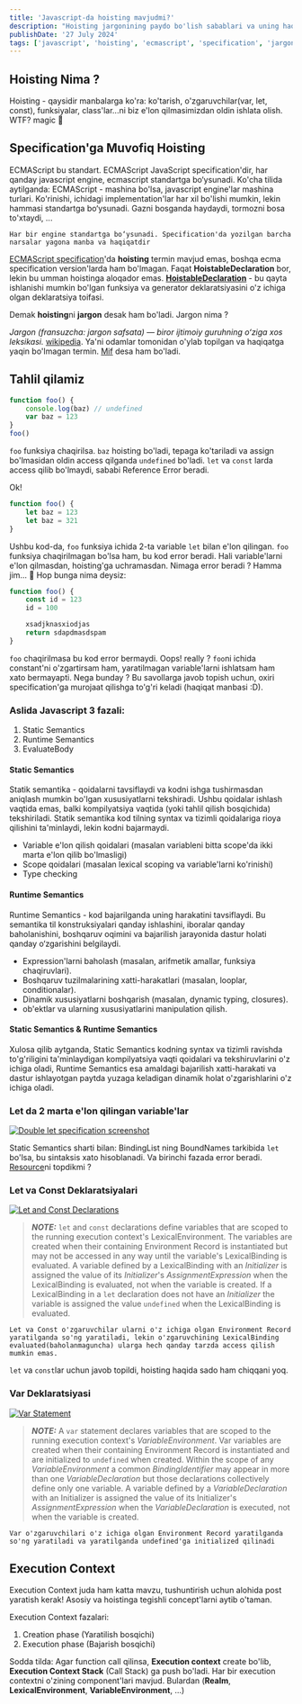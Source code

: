 ```yaml
---
title: 'Javascript-da hoisting mavjudmi?'
description: "Hoisting jargonining paydo bo'lish sabablari va uning haqiqatga qanchalik yaqinligi, aslida qanday ishlashi va nega bu termin ko'p dasturchilar orasida tarqalgani bo'yicha."
publishDate: '27 July 2024'
tags: ['javascript', 'hoisting', 'ecmascript', 'specification', 'jargon', 'uzbek']
---
```


## Hoisting Nima ?

Hoisting - qaysidir manbalarga ko'ra: ko'tarish, o'zgaruvchilar(var, let, const), funksiyalar, class'lar...ni biz e'lon qilmasimizdan oldin ishlata olish.
WTF? magic 👀

## Specification'ga Muvofiq Hoisting

ECMAScript bu standart. ECMAScript JavaScript specification'dir, har qanday javascript engine, ecmascript standartga bo‘ysunadi. Ko'cha tilida aytilganda: ECMAScript - mashina bo'lsa, javascript engine'lar mashina turlari. Ko'rinishi, ichidagi implementation'lar har xil bo'lishi mumkin, lekin hammasi standartga bo‘ysunadi. Gazni bosganda haydaydi, tormozni bosa to'xtaydi, ...

`Har bir engine standartga bo‘ysunadi. Specification'da yozilgan barcha narsalar yagona manba va haqiqatdir`

[ECMAScript specification](https://tc39.es/ecma262/)'da **hoisting** termin mavjud emas, boshqa ecma specification version'larda ham bo'lmagan. Faqat **HoistableDeclaration** bor, lekin bu umman hoistinga aloqador emas. [**HoistableDeclaration**](https://tc39.es/ecma262/multipage/ecmascript-language-statements-and-declarations.html#prod-HoistableDeclaration) - bu qayta ishlanishi mumkin bo'lgan funksiya va generator deklaratsiyasini o'z ichiga olgan deklaratsiya toifasi.

Demak **hoisting**ni **jargon** desak ham bo'ladi. Jargon nima ?

_Jargon (fransuzcha: jargon safsata) — biror ijtimoiy guruhning oʻziga xos leksikasi._
[wikipedia](https://uz.wikipedia.org/wiki/Jargon).
Ya'ni odamlar tomonidan o'ylab topilgan va haqiqatga yaqin bo'lmagan termin. [Mif](https://uz.wikipedia.org/wiki/Mif) desa ham bo'ladi.

## Tahlil qilamiz

```js
function foo() {
	console.log(baz) // undefined
	var baz = 123
}
foo()
```

`foo` funksiya chaqirilsa. `baz` hoisting bo'ladi, tepaga ko'tariladi va assign bo'lmasidan oldin access qilganda `undefined` bo'ladi. `let` va `const` larda access qilib bo'lmaydi, sababi Reference Error beradi.

Ok!

```js
function foo() {
	let baz = 123
	let baz = 321
}
```

Ushbu kod-da, `foo` funksiya ichida 2-ta variable `let` bilan e'lon qilingan. `foo` funksiya chaqirilmagan bo'lsa ham, bu kod error beradi. Hali variable'larni e'lon qilmasdan, hoisting'ga uchramasdan. Nimaga error beradi ? Hamma jim... 🗿 Hop bunga nima deysiz:

```js
function foo() {
	const id = 123
	id = 100

	xsadjknasxiodjas
	return sdapdmasdspam
}
```

`foo` chaqirilmasa bu kod error bermaydi. Oops! really ? `foo`ni ichida constant'ni o'zgartirsam ham, yaratilmagan variable'larni ishlatsam ham xato bermayapti.
Nega bunday ? Bu savollarga javob topish uchun, oxiri specification'ga murojaat qilishga to'g'ri keladi (haqiqat manbasi :D).

### Aslida Javascript 3 fazali:

1. Static Semantics
2. Runtime Semantics
3. EvaluateBody

#### Static Semantics

Statik semantika - qoidalarni tavsiflaydi va kodni ishga tushirmasdan aniqlash mumkin bo'lgan xususiyatlarni tekshiradi. Ushbu qoidalar ishlash vaqtida emas, balki kompilyatsiya vaqtida (yoki tahlil qilish bosqichida) tekshiriladi. Statik semantika kod tilning syntax va tizimli qoidalariga rioya qilishini ta'minlaydi, lekin kodni bajarmaydi.

- Variable e'lon qilish qoidalari (masalan variableni bitta scope'da ikki marta e'lon qilib bo'lmasligi)
- Scope qoidalari (masalan lexical scoping va variable'larni ko'rinishi)
- Type checking

#### Runtime Semantics

Runtime Semantics - kod bajarilganda uning harakatini tavsiflaydi. Bu semantika til konstruksiyalari qanday ishlashini, iboralar qanday baholanishini, boshqaruv oqimini va bajarilish jarayonida dastur holati qanday o‘zgarishini belgilaydi.

- Expression'larni baholash (masalan, arifmetik amallar, funksiya chaqiruvlari).
- Boshqaruv tuzilmalarining xatti-harakatlari (masalan, looplar, conditionalar).
- Dinamik xususiyatlarni boshqarish (masalan, dynamic typing, closures).
- ob'ektlar va ularning xususiyatlarini manipulation qilish.

#### Static Semantics & Runtime Semantics

Xulosa qilib aytganda, Static Semantics kodning syntax va tizimli ravishda to'g'riligini ta'minlaydigan kompilyatsiya vaqti qoidalari va tekshiruvlarini o'z ichiga oladi, Runtime Semantics esa amaldagi bajarilish xatti-harakati va dastur ishlayotgan paytda yuzaga keladigan dinamik holat o'zgarishlarini o'z ichiga oladi.

### Let da 2 marta e'lon qilingan variable'lar

[<Image 
  src="/images/posts/does-hoisting-exist/double-let.png"
  alt='Double let specification screenshot'
  className="border-2 rounded border-[#52e052]"
  loading='lazy'
/>](https://tc39.es/ecma262/multipage/ecmascript-language-statements-and-declarations.html#sec-let-and-const-declarations-static-semantics-early-errors)

Static Semantics sharti bilan: BindingList ning BoundNames tarkibida `let` bo'lsa, bu sintaksis xato hisoblanadi. Va birinchi fazada error beradi. [Resource](https://tc39.es/ecma262/multipage/ecmascript-language-statements-and-declarations.html#sec-let-and-const-declarations-static-semantics-early-errors)ni topdikmi ?

### Let va Const Deklaratsiyalari

[<Image 
  src="/images/posts/does-hoisting-exist/let-and-const-declarations.png"
  alt='Let and Const Declarations'
  className="border-2 rounded border-[#52e052]"
  loading='lazy'
/>](https://tc39.es/ecma262/multipage/ecmascript-language-statements-and-declarations.html#sec-let-and-const-declarations)

> **_NOTE:_** `let` and `const` declarations define variables that are scoped to the running execution context's LexicalEnvironment.
> The variables are created when their containing Environment Record is instantiated but may not be accessed in any way until the variable's LexicalBinding is evaluated.
> A variable defined by a LexicalBinding with an _Initializer_ is assigned the value of its _Initializer_'s _AssignmentExpression_ when the LexicalBinding is evaluated, not when the variable is created.
> If a LexicalBinding in a `let` declaration does not have an _Initializer_ the variable is assigned the value `undefined` when the LexicalBinding is evaluated.

`Let va Const o'zgaruvchilar ularni o'z ichiga olgan Environment Record yaratilganda so'ng yaratiladi, lekin o'zgaruvchining LexicalBinding evaluated(baholanmaguncha) ularga hech qanday tarzda access qilish mumkin emas.`

`let` va `const`lar uchun javob topildi, hoisting haqida sado ham chiqqani yoq.

### Var Deklaratsiyasi

[<Image 
  src="/images/posts/does-hoisting-exist/about-var.png"
  alt='Var Statement'
  className="border-2 rounded border-[#52e052]"
  loading='lazy'
/>](https://tc39.es/ecma262/multipage/ecmascript-language-statements-and-declarations.html#sec-variable-statement)

> **_NOTE:_** A `var` statement declares variables that are scoped to the running execution context's _VariableEnvironment_. Var variables are created when their containing Environment Record is instantiated and are initialized to `undefined` when created. Within the scope of any _VariableEnvironment_ a common _BindingIdentifier_ may appear in more than one _VariableDeclaration_ but those declarations collectively define only one variable. A variable defined by a _VariableDeclaration_ with an Initializer is assigned the value of its Initializer's _AssignmentExpression_ when the _VariableDeclaration_ is executed, not when the variable is created.

`Var o'zgaruvchilari o'z ichiga olgan Environment Record yaratilganda so'ng yaratiladi va yaratilganda undefined'ga initialized qilinadi`

## Execution Context

Execution Context juda ham katta mavzu, tushuntirish uchun alohida post yaratish kerak! Asosiy va hoistinga tegishli concept'larni aytib o'taman.

Execution Context fazalari:

1. Creation phase (Yaratilish bosqichi)
2. Execution phase (Bajarish bosqichi)

Sodda tilda:
Agar function call qilinsa, **Execution context** create bo'lib, **Execution Context Stack** (Call Stack) ga push bo'ladi. Har bir execution contextni o'zining component'lari mavjud. Bulardan (**Realm**, **LexicalEnvironment**, **VariableEnvironment**, ...)

